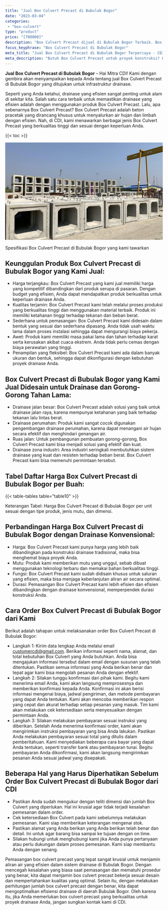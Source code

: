 ```yaml
---
title: "Jual Box Culvert Precast di Bubulak Bogor"
date: "2023-03-04"
categories:
 - "box-culvert"
type: "product"
price: "[700000]"
description: "Box Culvert Precast dijual di Bubulak Bogor Terbaik. Box Culvert Precast ini menjadi solusi utama dalam proyek pembangunan sebagai saluran drainase yang handal dan berkualitas tinggi. Segera dapatkan informasi detail."
focus_keyphrase: "Box Culvert Precast di Bubulak Bogor"
meta_title: "Jual Box Culvert Precast di Bubulak Bogor Terpercaya - CDI"
meta_description: "Butuh Box Culvert Precast untuk proyek konstruksi? Layanan profesional kami siap membantu dengan penawaran kompetitif. Dapatkan informasi sekarang."
---
```


**Jual Box Culvert Precast di Bubulak Bogor** – Hai Mitra CDI! Kami dengan gembira akan menyampaikan kepada Anda tentang jual Box Culvert Precast di Bubulak Bogor yang ditujukan untuk infrastruktur drainase.

Seperti yang Anda ketahui, drainase yang efisien sangat penting untuk alam di sekitar kita. Salah satu cara terbaik untuk memastikan drainase yang efisien adalah dengan menggunakan produk Box Culvert Precast. Lalu, apa sebenarnya Box Culvert Precast? Box Culvert Precast adalah beton pracetak yang dirancang khusus untuk menyalurkan air hujan dan limbah dengan efisien. Nah, di CDI, kami menawarkan berbagai jenis Box Culvert Precast yang berkualitas tinggi dan sesuai dengan keperluan Anda.

{{< toc >}}

![Jual Box Culvert Precast di Bubulak Bogor](/images/box-culvert/box-culvert-15.jpg)

Spesifikasi Box Culvert Precast di Bubulak Bogor yang kami tawarkan 

## Keunggulan Produk Box Culvert Precast di Bubulak Bogor yang Kami Jual:

*   Harga terjangkau: Box Culvert Precast yang kami jual memiliki harga yang kompetitif dibandingkan dari produk serupa di pasaran. Dengan budget yang efisien, Anda dapat mendapatkan produk berkualitas untuk keperluan drainase Anda.
*   Kualitas terjamin: Box Culvert Precast kami telah melalui proses produksi yang berkualitas tinggi dan menggunakan material terbaik. Produk ini memiliki ketahanan tinggi terhadap tekanan dan beban berat.
*   Sederhana untuk pemasangan: Box Culvert Precast kami didesain dalam bentuk yang sesuai dan sederhana dipasang. Anda tidak usah waktu lama dalam proses instalasi sehingga dapat mengurangi biaya pekerja.
*   Awet: Produk kami memiliki masa pakai lama dan tahan terhadap karat serta kerusakan akibat cuaca ekstrem. Anda tidak perlu cemas dengan biaya perawatan yang tinggi.
*   Penampilan yang fleksibel: Box Culvert Precast kami ada dalam banyak ukuran dan bentuk, sehingga dapat dikonfigurasi dengan kebutuhan proyek drainase Anda.

## Box Culvert Precast di Bubulak Bogor yang Kami Jual Didesain untuk Drainase dan Gorong-Gorong Tahan Lama:

*   Drainase jalan besar: Box Culvert Precast adalah solusi yang baik untuk drainase jalan raya, karena mempunyai ketahanan yang baik terhadap tekanan lalu lintas berat.
*   Drainase perumahan: Produk kami sangat cocok digunakan pengembangan drainase perumahan, karena dapat menangani air hujan secara efektif dan menghindari genangan air.
*   Ruas jalan: Untuk pembangunan pembuatan gorong-gorong, Box Culvert Precast kami bisa menjadi solusi yang efektif dan kuat.
*   Drainase zona industri: Area industri seringkali membutuhkan sistem drainase yang kuat dan resisten terhadap beban berat. Box Culvert Precast kami bisa memenuhi permintaan tersebut.

## Tabel Daftar Harga Box Culvert Precast di Bubulak Bogor per Buah:

{{< table-tables table="table10" >}}

Keterangan Tabel: Harga Box Culvert Precast di Bubulak Bogor per unit sesuai dengan tipe produk, jenis mutu, dan dimensi.

## Perbandingan Harga Box Culvert Precast di Bubulak Bogor dengan Drainase Konvensional:

*   Harga: Box Culvert Precast kami punya harga yang lebih baik dibandingkan pada konstruksi drainase tradisional, maka bisa menghemat biaya proyek Anda.
*   Mutu: Produk kami memberikan mutu yang unggul, sebab dibuat menggunakan teknologi terbaru dan memakai bahan berkualitas tinggi.
*   Fungsi: Box Culvert Precast kami sudah didisain khusus untuk saluran yang efisien, maka bisa menjaga keberlanjutan aliran air secara optimal.
*   Durasi: Pemasangan Box Culvert Precast kami lebih efisien dan efisien dibandingkan dengan drainase konvensional, memperpendek durasi konstruksi Anda.

## Cara Order Box Culvert Precast di Bubulak Bogor dari Kami

Berikut adalah tahapan untuk melaksanakan order Box Culvert Precast di Bubulak Bogor:

*   Langkah 1: Kirim data lengkap Anda melalui email customercdi@gmail.com. Berikan informasi seperti nama, alamat, dan total kebutuhan Box Culvert yang Anda butuhkan.
Anda bisa mengajukan informasi tersebut dalam email dengan susunan yang telah ditentukan. Pastikan semua informasi yang Anda berikan benar dan tepat agar kami bisa mengolah pesanan Anda dengan efektif.
*   Langkah 2: Silakan tunggu konfirmasi dari pihak kami. Begitu kami menerima email Anda, kami akan langsung memprosesnya dan memberikan konfirmasi kepada Anda. Konfirmasi ini akan berisi informasi mengenai biaya, jadwal pengiriman, dan metode pembayaran yang dapat Anda tentukan.
Kami akan mencoba memberikan respon yang cepat dan akurat terhadap setiap pesanan yang masuk. Tim kami akan melakukan cek ketersediaan serta menyesuaikan dengan permintaan Anda.
*   Langkah 3: Silakan melakukan pembayaran sesuai instruksi yang diberikan. Setelah Anda menerima konfirmasi order, kami akan mengirimkan instruksi pembayaran yang bisa Anda lakukan. Pastikan Anda melakukan pembayaran sesuai total yang ditulis dalam pemberitahuan.
Kami menyediakan beberapa cara bayar yang dapat Anda tentukan, seperti transfer bank atau pembayaran tunai. Begitu pembayaran Anda dikonfirmasi, kami akan langsung mengirimkan pesanan Anda sesuai jadwal yang disepakati.

## Beberapa Hal yang Harus Diperhatikan Sebelum Order Box Culvert Precast di Bubulak Bogor dari CDI

*   Pastikan Anda sudah mengukur dengan teliti dimensi dan jumlah Box Culvert yang diperlukan. Hal ini krusial agar tidak terjadi kesalahan pemesanan dalam order.
*   Cek ketersediaan Box Culvert pada kami sebelumnya melakukan pemesanan. Kami siap memberikan keterangan mengenai stok.
*   Pastikan alamat yang Anda berikan yang Anda berikan telah benar dan detail. Ini untuk agar barang bisa sampai ke tujuan dengan on time.
*   Silakan hubungi untuk menghubungi kami jika Anda punya pertanyaan atau perlu dukungan dalam proses pemesanan. Kami siap membantu Anda dengan senang.

Pemasangan box culvert precast yang tepat sangat krusial untuk menjamin aliran air yang efisien dalam sistem drainase di Bubulak Bogor. Dengan mencegah kesalahan yang biasa saat pemasangan dan mematuhi prosedur yang benar, kita dapat menjamin box culvert precast bekerja sesuai desain dan mempertahankan kualitas yang optimal. Selain itu, dengan melakukan perhitungan jumlah box culvert precast dengan benar, kita dapat mengoptimalkan efisiensi drainase di daerah Bubulak Bogor. Oleh karena itu, jika Anda memerlukan box culvert precast yang berkualitas untuk proyek drainase Anda, jangan sungkan kontak kami di CDI.